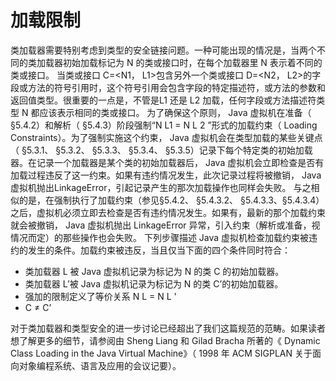 # 加载限制

类加载器需要特别考虑到类型的安全链接问题。一种可能出现的情况是，当两个不同的类加载器初始加载标记为 N 的类或接口时，在每个加载器里 N 表示着不同的类或接口。
当类或接口 C=<N1， L1>包含另外一个类或接口 D=<N2， L2>的字段或方法的符号引用时，这个符号引用会包含字段的特定描述符，或方法的参数和返回值类型。很重要的一点是，不管是L1 还是 L2 加载，任何字段或方法描述符类型 N 都应该表示相同的类或接口。
为了确保这个原则， Java 虚拟机在准备（ §5.4.2）和解析（ §5.4.3）阶段强制“N L1 = N L 2 ”形式的加载约束（ Loading Constraints）。为了强制实施这个约束， Java 虚拟机会在类型加载的某些关键点（ §5.3.1、 §5.3.2、 §5.3.3、 §5.3.4、 §5.3.5）记录下每个特定类的初始加载器。在记录一个加载器是某个类的初始加载器后， Java 虚拟机会立即检查是否有加载过程违反了这一约束。如果有违约情况发生，此次记录过程将被撤销， Java 虚拟机抛出LinkageError，引起记录产生的那次加载操作也同样会失败。
与之相似的是，在强制执行了加载约束（参见§5.4.2、 §5.4.3.2、 §5.4.3.3、§5.4.3.4）之后，虚拟机必须立即去检查是否有违约情况发生。如果有，最新的那个加载约束就会被撤销， Java 虚拟机抛出 LinkageError 异常，引入约束（解析或准备，视情况而定）的那些操作也会失败。
下列步骤描述 Java 虚拟机检查加载约束被违约的发生的条件。加载约束被违反，当且仅当下面的四个条件同时符合：

* 类加载器 L 被 Java 虚拟机记录为标记为 N 的类 C 的初始加载器。
* 类加载器 L’被 Java 虚拟机记录为标记为 N 的类 C’的初始加载器。
* 强加的限制定义了等价关系 N L = N L '
* C ≠ C’

对于类加载器和类型安全的进一步讨论已经超出了我们这篇规范的范畴。如果读者想了解更多的细节，请参阅由 Sheng Liang 和 Gilad Bracha 所著的《 Dynamic Class Loading in the Java Virtual Machine》（ 1998 年 ACM SIGPLAN 关于面向对象编程系统、语言及应用的会议记要）。 